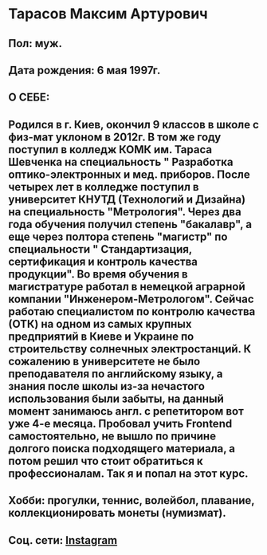 # Тарасов Максим Артурович
## Пол: муж. 
## Дата рождения: 6 мая 1997г.
## О СЕБЕ:
## Родился в г. Киев, окончил 9 классов в школе с физ-мат уклоном в 2012г. В том же году поступил в колледж КОМК им. Тараса Шевченка на специальность " Разработка оптико-электронных и мед. приборов. После четырех лет в колледже поступил в университет КНУТД (Технологий и Дизайна) на специальность "Метрология". Через два года обучения получил степень "бакалавр", а еще через полтора степень "магистр" по специальности " Стандартизация, сертификация и контроль качества продукции". Во время обучения в магистратуре работал в немецкой аграрной компании "Инженером-Метрологом". Сейчас работаю специалистом по контролю качества (ОТК) на одном из самых крупных предприятий в Киеве и Украине по строительству солнечных электростанций. К сожалению в университете не было преподавателя по английскому языку, а знания после школы из-за нечастого использования были забыты, на данный момент занимаюсь англ. с репетитором вот уже 4-е месяца. Пробовал учить Frontend самостоятельно, не вышло по причине долгого поиска подходящего материала, а потом решил что стоит обратиться к профессионалам. Так я и попал на этот курс.
## Хобби: прогулки, теннис, волейбол, плавание, коллекционировать монеты (нумизмат).
## Cоц. сети: [Instagram](https://www.instagram.com/max_kostt/)